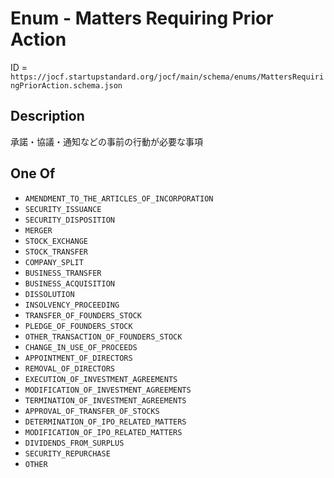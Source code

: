 # Enum - Matters Requiring Prior Action

ID = `https://jocf.startupstandard.org/jocf/main/schema/enums/MattersRequiringPriorAction.schema.json`

## Description

承諾・協議・通知などの事前の行動が必要な事項

## One Of

- `AMENDMENT_TO_THE_ARTICLES_OF_INCORPORATION`
- `SECURITY_ISSUANCE`
- `SECURITY_DISPOSITION`
- `MERGER`
- `STOCK_EXCHANGE`
- `STOCK_TRANSFER`
- `COMPANY_SPLIT`
- `BUSINESS_TRANSFER`
- `BUSINESS_ACQUISITION`
- `DISSOLUTION`
- `INSOLVENCY_PROCEEDING`
- `TRANSFER_OF_FOUNDERS_STOCK`
- `PLEDGE_OF_FOUNDERS_STOCK`
- `OTHER_TRANSACTION_OF_FOUNDERS_STOCK`
- `CHANGE_IN_USE_OF_PROCEEDS`
- `APPOINTMENT_OF_DIRECTORS`
- `REMOVAL_OF_DIRECTORS`
- `EXECUTION_OF_INVESTMENT_AGREEMENTS`
- `MODIFICATION_OF_INVESTMENT_AGREEMENTS`
- `TERMINATION_OF_INVESTMENT_AGREEMENTS`
- `APPROVAL_OF_TRANSFER_OF_STOCKS`
- `DETERMINATION_OF_IPO_RELATED_MATTERS`
- `MODIFICATION_OF_IPO_RELATED_MATTERS`
- `DIVIDENDS_FROM_SURPLUS`
- `SECURITY_REPURCHASE`
- `OTHER`

